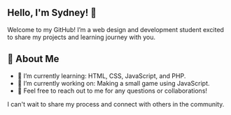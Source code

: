 ## Hello, I'm Sydney! 👋

Welcome to my GitHub! I’m a web design and development student excited to share my projects and learning journey with you.

## 🌟 About Me

- 🔭 I’m currently learning: HTML, CSS, JavaScript, and PHP. 
- 🌱 I’m currently working on: Making a small game using JavaScript.
- 💬 Feel free to reach out to me for any questions or collaborations!

I can't wait to share my process and connect with others in the community. 


<!--
**sydneykamp/sydneykamp** is a ✨ _special_ ✨ repository because its `README.md` (this file) appears on your GitHub profile.

Here are some ideas to get you started:

- 🔭 I’m currently working on ...
- 🌱 I’m currently learning ...
- 👯 I’m looking to collaborate on ...
- 🤔 I’m looking for help with ...
- 💬 Ask me about ...
- 📫 How to reach me: ...
- 😄 Pronouns: ...
- ⚡ Fun fact: ...
-->

